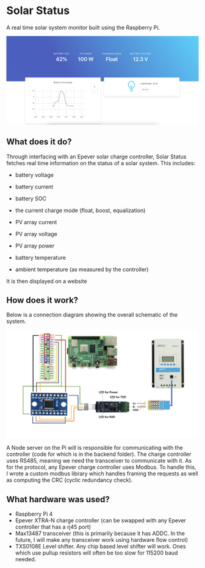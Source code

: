 # Solar Status

A real time solar system monitor built using the Raspberry Pi.

![Demo image](/images/thumb.png?raw=true "Screenshot")

## What does it do?

Through interfacing with an Epever solar charge controller, Solar Status fetches real time information on the status of a solar system. This includes:

- battery voltage

- battery current

- battery SOC

- the current charge mode (float, boost, equalization)

- PV array current

- PV array voltage

- PV array power

- battery temperature

- ambient temperature (as measured by the controller)

 It is then displayed on a website



## How does it work?

Below is a connection diagram showing the overall schematic of the system.

![Wiring diagram](/images/wiring.png?raw=true "Wiring diagram")

A Node server on the Pi will is responsible for communicating with the controller (code for which is in the backend folder). The charge controller uses RS485, meaning we need the transceiver to communicate with it. As for the protocol, any Epever charge controller uses Modbus. To handle this, I wrote a custom modbus library which handles framing the requests as well as computing the CRC (cyclic redundancy check). 

## What hardware was used?

- Raspberry Pi 4
- Epever XTRA-N charge controller (can be swapped with any Epever controller that has a rj45 port)
- Max13487 transceiver (this is primarily because it has ADDC. In the future, I will make any transceiver work using hardware flow control) 
- TXS0108E Level shifter. Any chip based level shifter will work. Ones which use pullup resistors will often be too slow for 115200 baud needed. 